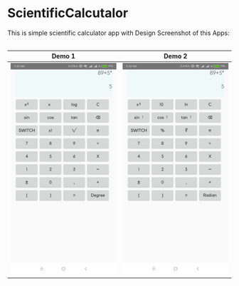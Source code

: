 # ScientificCalcutalor
This is simple scientific calculator app with  Design
Screenshot of this Apps: <br><br>

Demo 1                     | Demo 2
:-------------------------: | :--------------------------:
![](https://github.com/ripohassan/ScientificCalcutalor/blob/master/calscr.png) | ![](https://github.com/ripohassan/ScientificCalcutalor/blob/master/calscr2.png)

